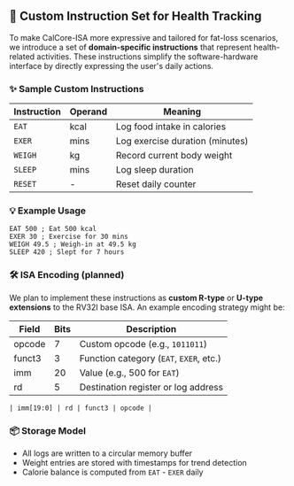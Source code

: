 ## 🧾 Custom Instruction Set for Health Tracking

To make CalCore-ISA more expressive and tailored for fat-loss scenarios, we introduce a set of **domain-specific instructions** that represent health-related activities. These instructions simplify the software-hardware interface by directly expressing the user's daily actions.

### ✨ Sample Custom Instructions

| Instruction | Operand | Meaning |
|-------------|---------|---------|
| `EAT`       | kcal    | Log food intake in calories |
| `EXER`      | mins    | Log exercise duration (minutes) |
| `WEIGH`     | kg      | Record current body weight |
| `SLEEP`     | mins    | Log sleep duration |
| `RESET`     | -       | Reset daily counter |

### 💡 Example Usage
```
EAT 500 ; Eat 500 kcal
EXER 30 ; Exercise for 30 mins
WEIGH 49.5 ; Weigh-in at 49.5 kg
SLEEP 420 ; Slept for 7 hours
```

### 🛠 ISA Encoding (planned)

We plan to implement these instructions as **custom R-type** or **U-type extensions** to the RV32I base ISA. An example encoding strategy might be:

| Field | Bits | Description |
|-------|------|-------------|
| opcode | 7   | Custom opcode (e.g., `1011011`) |
| funct3 | 3   | Function category (`EAT`, `EXER`, etc.) |
| imm   | 20  | Value (e.g., 500 for `EAT`) |
| rd    | 5   | Destination register or log address |

```
| imm[19:0] | rd | funct3 | opcode |
```


### 📦 Storage Model

- All logs are written to a circular memory buffer
- Weight entries are stored with timestamps for trend detection
- Calorie balance is computed from `EAT` - `EXER` daily

